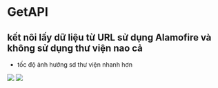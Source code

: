 # GetAPI
## kết nôi lấy dữ liệu từ URL sử dụng Alamofire và không sử dụng thư viện nao cả
- tốc độ ảnh hưởng sd thư viện nhanh hơn

 <img src="1.URLSection/2020-07-28 00.08.30.gif">
 <img src="3.SearchItuneAPi/2020-07-22 00.05.53.gif">

